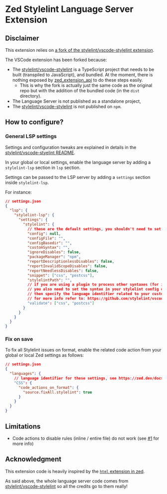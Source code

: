 # Zed Stylelint Language Server Extension

## Disclaimer

This extension relies on [a fork of the stylelint/vscode-stylelint extension](https://github.com/florian-sanders/vscode-stylelint-prebundled).

The VSCode extension has been forked because:

- The [stylelint/vscode-stylelint](https://github.com/stylelint/vscode-stylelint) is a TypeScript project that needs to be built (transpiled to JavaScript), and bundled. At the moment, there is nothing exposed by [zed_extension_api](https://docs.rs/zed_extension_api/latest/zed_extension_api/index.html) to do these steps easily.
  - This is why the fork is actually just the same code as the original repo but with the addition of the bundled code (in the `dist` directory).
- The Language Server is not published as a standalone project,
- The [stylelint/vscode-stylelint](https://github.com/stylelint/vscode-stylelint) is not published on `npm`.

## How to configure?

### General LSP settings

Settings and configuration tweaks are explained in details in the [stylelint/vscode-styelint README](https://github.com/stylelint/vscode-stylelint/blob/main/README.md).

In your global or local settings, enable the language server by adding a `stylelint-lsp` section in `lsp` section.

Settings can be passed to the LSP server by adding a `settings` section inside `stylelint-lsp`.

For instance:
```JSON
// settings.json
{
  "lsp": {
    "stylelint-lsp": {
      "settings": {
        "stylelint": {
          // these are the default settings, you shouldn't need to set most of them, only add them as needed
          "config": null,
          "configFile": "",
          "configBasedir": "",
          "customSyntax": "",
          "ignoreDisables": false,
          "packageManager": "npm",
          "reportDescriptionlessDisables": false,
          "reportInvalidScopeDisables": false,
          "reportNeedlessDisables": false,
          "snippet": ["css", "postcss"],
          "stylelintPath": "",
          // if you are using a plugin to process other syntaxes (for instance scss, or css-in-js)
          // you also need to set the syntax in your stylelint config or in the `customSyntax` setting above
          // then specify the language identifier related to your custom syntax (for instance `javascript` for `css-in-js`)
          // for more info refer to: https://github.com/stylelint/vscode-stylelint?tab=readme-ov-file#%EF%B8%8F-only-css-and-postcss-are-validated-by-default
          "validate": ["css", "postcss"]
        }
      }
    }
  }
}
```

### Fix on save

To fix all Stylelint issues on format, enable the related code action from your global or local Zed settings as follows:

```JSON
// settings.json
{
  "languages": {
    // language identifier for these settings, see https://zed.dev/docs/configuring-languages#language-specific-settings for more info
    "CSS": {
      "code_actions_on_format": {
        "source.fixAll.stylelint": true
      }
    }
  }
}
```

## Limitations

- Code actions to disable rules (inline / entire file) do not work (see [#1](https://github.com/florian-sanders/zed-stylelint/issues/1#issuecomment-2508215176) for more info)

## Acknowledgment

This extension code is heavily inspired by the [`html` extension in zed](https://github.com/zed-industries/zed/tree/main/extensions/html).

As said above, the whole language server code comes from [stylelint/vscode-stylelint](https://github.com/stylelint/vscode-stylelint) so all the credits go to them really!
